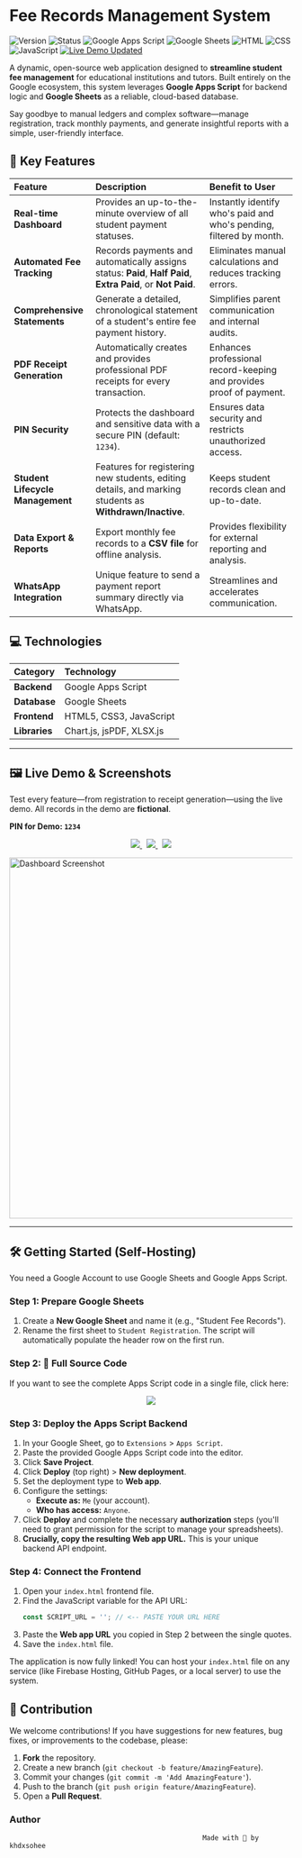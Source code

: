 # Fee Records Management System

![Version](https://img.shields.io/badge/version-v1.1.0-blue.svg)
![Status](https://img.shields.io/badge/status-active-green.svg)
![Google Apps Script](https://img.shields.io/badge/Apps%20Script-4285F4?style=flat&logo=google&logoColor=white)
![Google Sheets](https://img.shields.io/badge/Google%20Sheets-34A853?style=flat&logo=googlesheets&logoColor=white)
![HTML](https://img.shields.io/badge/HTML5-E34F26?style=flat&logo=html5&logoColor=white)
![CSS](https://img.shields.io/badge/CSS3-1572B6?style=flat&logo=css3&logoColor=white)
![JavaScript](https://img.shields.io/badge/JavaScript-F7DF1E?style=flat&logo=javascript&logoColor=black)
[![Live Demo Updated](https://img.shields.io/badge/Live%20Demo-khalid--randhawa.web.app-brightgreen?style=flat)](https://khalid-randhawa.web.app/apps-projects/indexwithfeeupdatefeature.html)

A dynamic, open-source web application designed to **streamline student fee management** for educational institutions and tutors. Built entirely on the Google ecosystem, this system leverages **Google Apps Script** for backend logic and **Google Sheets** as a reliable, cloud-based database.

Say goodbye to manual ledgers and complex software—manage registration, track monthly payments, and generate insightful reports with a simple, user-friendly interface.

## 🚀 Key Features

| Feature | Description | Benefit to User |
| :--- | :--- | :--- |
| **Real-time Dashboard** | Provides an up-to-the-minute overview of all student payment statuses. | Instantly identify who's paid and who's pending, filtered by month. |
| **Automated Fee Tracking** | Records payments and automatically assigns status: **Paid**, **Half Paid**, **Extra Paid**, or **Not Paid**. | Eliminates manual calculations and reduces tracking errors. |
| **Comprehensive Statements** | Generate a detailed, chronological statement of a student's entire fee payment history. | Simplifies parent communication and internal audits. |
| **PDF Receipt Generation** | Automatically creates and provides professional PDF receipts for every transaction. | Enhances professional record-keeping and provides proof of payment. |
| **PIN Security** | Protects the dashboard and sensitive data with a secure PIN (default: `1234`). | Ensures data security and restricts unauthorized access. |
| **Student Lifecycle Management** | Features for registering new students, editing details, and marking students as **Withdrawn/Inactive**. | Keeps student records clean and up-to-date. |
| **Data Export & Reports** | Export monthly fee records to a **CSV file** for offline analysis. | Provides flexibility for external reporting and analysis. |
| **WhatsApp Integration** | Unique feature to send a payment report summary directly via WhatsApp. | Streamlines and accelerates communication. |

## 💻 Technologies

| Category | Technology | 
| :--- | :--- | 
| **Backend** | Google Apps Script | 
| **Database** | Google Sheets | 
| **Frontend** | HTML5, CSS3, JavaScript | 
| **Libraries** | Chart.js, jsPDF, XLSX.js |

-----

## 🖼️ Live Demo & Screenshots

Test every feature—from registration to receipt generation—using the live demo. All records in the demo are **fictional**.

**PIN for Demo: `1234`**

<p align="center">
  <a href="https://khalid-randhawa.web.app/apps-projects/index-with-email-confirmation%20+%20recept%20generation.html">
    <img src="https://img.shields.io/badge/LIVE%20DEMO-Full%20Features%20%26%20Receipt-brightgreen?style=for-the-badge">
  </a>
  &nbsp;
  <a href="https://khalid-randhawa.web.app/apps-projects/Fee-Records-management-system-with-pin-security.html">
    <img src="https://img.shields.io/badge/LIVE%20DEMO-PIN%20Security%20Only-green?style=for-the-badge">
  </a>
  &nbsp;
  <a href="https://khalid-randhawa.web.app/apps-projects/index-with-email-confirmation+theme%20changer+receipt.html">
    <img src="https://img.shields.io/badge/LIVE%20DEMO-Theme%20Changer%20%26%20Receipt-blue?style=for-the-badge">
  </a>
</p>

<img width="1351" height="641" alt="Dashboard Screenshot" src="https://github.com/user-attachments/assets/0af9fcc1-afb5-4b40-9aaa-1b63bba8aced" />


-----

## 🛠️ Getting Started (Self-Hosting)

You need a Google Account to use Google Sheets and Google Apps Script.

### Step 1: Prepare Google Sheets

1.  Create a **New Google Sheet** and name it (e.g., "Student Fee Records").
2.  Rename the first sheet to `Student Registration`. The script will automatically populate the header row on the first run.

### Step 2: 🔗 Full Source Code

If you want to see the complete Apps Script code in a single file, click here:
<p align="center">
  <a href="https://khalid-randhawa.web.app/apps-projects/FMS-apps-script.html">
    <img src="https://img.shields.io/badge/View%20Apps%20Script%20Code-Source%20Code-000000?style=for-the-badge&logo=github&logoColor=white">
  </a>
</p>

### Step 3: Deploy the Apps Script Backend

1.  In your Google Sheet, go to `Extensions` \> `Apps Script`.
2.  Paste the provided Google Apps Script code into the editor.
3.  Click **Save Project**.
4.  Click **Deploy** (top right) \> **New deployment**.
5.  Set the deployment type to **Web app**.
6.  Configure the settings:
      * **Execute as:** `Me` (your account).
      * **Who has access:** `Anyone`.
7.  Click **Deploy** and complete the necessary **authorization** steps (you'll need to grant permission for the script to manage your spreadsheets).
8.  **Crucially, copy the resulting Web app URL.** This is your unique backend API endpoint.

### Step 4: Connect the Frontend

1.  Open your `index.html` frontend file.
2.  Find the JavaScript variable for the API URL:
    ```javascript
    const SCRIPT_URL = ''; // <-- PASTE YOUR URL HERE
    ```
3.  Paste the **Web app URL** you copied in Step 2 between the single quotes.
4.  Save the `index.html` file.

The application is now fully linked\! You can host your `index.html` file on any service (like Firebase Hosting, GitHub Pages, or a local server) to use the system.

## 🙌 Contribution

We welcome contributions\! If you have suggestions for new features, bug fixes, or improvements to the codebase, please:

1.  **Fork** the repository.
2.  Create a new branch (`git checkout -b feature/AmazingFeature`).
3.  Commit your changes (`git commit -m 'Add AmazingFeature'`).
4.  Push to the branch (`git push origin feature/AmazingFeature`).
5.  Open a **Pull Request**.

### Author

                                                    Made with 💙 by khdxsohee
